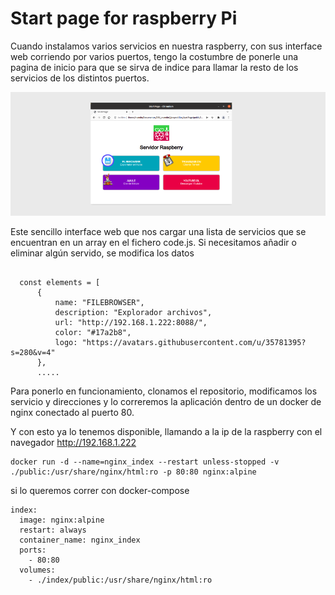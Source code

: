 # Start page for raspberry Pi

Cuando instalamos varios servicios en nuestra raspberry, con sus interface web corriendo por varios puertos, tengo la costumbre de ponerle una pagina de inicio para que se sirva de indice para llamar la resto de los servicios de los distintos puertos.

![screen shot](screenshot.png)

Este sencillo interface web que nos cargar una lista de servicios que se encuentran en un array en el fichero code.js. Si necesitamos añadir o eliminar algún servido, se modifica los datos

```

  const elements = [
      {
          name: "FILEBROWSER",
          description: "Explorador archivos",
          url: "http://192.168.1.222:8088/",
          color: "#17a2b8",
          logo: "https://avatars.githubusercontent.com/u/35781395?s=280&v=4"
      },
      .....

```

Para ponerlo en funcionamiento, clonamos el repositorio, modificamos los servicio y direcciones y lo correremos la aplicación dentro de un docker de nginx conectado al puerto 80.

Y con esto ya lo tenemos disponible, llamando a la ip de la raspberry con el navegador  http://192.168.1.222


    docker run -d --name=nginx_index --restart unless-stopped -v ./public:/usr/share/nginx/html:ro -p 80:80 nginx:alpine


si lo queremos correr con docker-compose

    index:
      image: nginx:alpine
      restart: always
      container_name: nginx_index
      ports:
        - 80:80
      volumes:
        - ./index/public:/usr/share/nginx/html:ro
